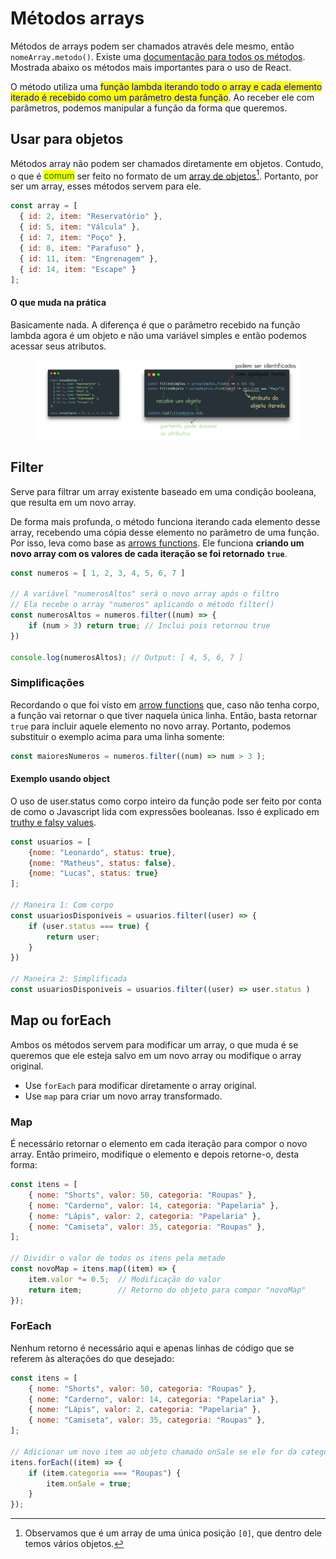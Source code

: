 # Métodos arrays

Métodos de arrays podem ser chamados através dele mesmo, então `nomeArray.metodo()`. Existe uma [documentação para todos os métodos](https://developer.mozilla.org/en-US/docs/Web/JavaScript/Reference/Global_Objects/Array/at). Mostrada abaixo os métodos mais importantes para o uso de React.

O método utiliza uma <mark style="color:blue;">função lambda iterando todo o array e cada elemento iterado é recebido como um parâmetro desta função</mark>. Ao receber ele com parâmetros, podemos manipular a função da forma que queremos.

## Usar para objetos

Métodos array não podem ser chamados diretamente em objetos. Contudo, o que é <mark style="color:green;">comum</mark> ser feito no formato de um [array de objetos](#user-content-fn-1)[^1]. Portanto, por ser um array, esses métodos servem para ele.

```javascript
const array = [
  { id: 2, item: "Reservatório" },
  { id: 5, item: "Válcula" },
  { id: 7, item: "Poço" },
  { id: 8, item: "Parafuso" },
  { id: 11, item: "Engrenagem" },
  { id: 14, item: "Escape" }
];
```

#### O que muda na prática

Basicamente nada. A diferença é que o parâmetro recebido na função lambda agora é um objeto e não uma variável simples e então podemos acessar seus atributos.

<figure><img src="../../../.gitbook/assets/metodos array para objetos.png" alt=""><figcaption></figcaption></figure>

## Filter

Serve para filtrar um array existente baseado em uma condição booleana, que resulta em um novo array.

De forma mais profunda, o método funciona iterando cada elemento desse array, recebendo uma cópia desse elemento no parâmetro de uma função. Por isso, leva como base as [arrows functions](arrow-function.md). Ele funciona **criando um novo array com os valores de cada iteração se foi retornado `true`**.

```javascript
const numeros = [ 1, 2, 3, 4, 5, 6, 7 ]

// A variável "numerosAltos" será o novo array após o filtro
// Ela recebe o array "numeros" aplicando o método filter()
const numerosAltos = numeros.filter((num) => {
    if (num > 3) return true; // Inclui pois retornou true
})

console.log(numerosAltos); // Output: [ 4, 5, 6, 7 ]
```

### Simplificações

Recordando o que foi visto em [arrow functions](arrow-function.md) que, caso não tenha corpo, a função vai retornar o que tiver naquela única linha. Então, basta retornar `true` para incluir aquele elemento no novo array. Portanto, podemos substituir o exemplo acima para uma linha somente:

```javascript
const maioresNumeros = numeros.filter((num) => num > 3 );
```

#### Exemplo usando object

O uso de user.status como corpo inteiro da função pode ser feito por conta de como o Javascript lida com expressões booleanas. Isso é explicado em [truthy e falsy values](truthy-e-falsy-values.md).

```javascript
const usuarios = [
    {nome: "Leonardo", status: true},
    {nome: "Matheus", status: false},
    {nome: "Lucas", status: true}
];

// Maneira 1: Com corpo
const usuariosDisponiveis = usuarios.filter((user) => {
    if (user.status === true) {
        return user;
    }
})

// Maneira 2: Simplificada
const usuariosDisponiveis = usuarios.filter((user) => user.status )
```

## Map ou forEach

Ambos os métodos servem para modificar um array, o que muda é se queremos que ele esteja salvo em um novo array ou modifique o array original.

* Use `forEach` para modificar diretamente o array original.
* Use `map` para criar um novo array transformado.

### Map

É necessário retornar o elemento em cada iteração para compor o novo array. Então primeiro, modifique o elemento e depois retorne-o, desta forma:

```javascript
const itens = [
    { nome: "Shorts", valor: 50, categoria: "Roupas" },
    { nome: "Carderno", valor: 14, categoria: "Papelaria" },
    { nome: "Lápis", valor: 2, categoria: "Papelaria" },
    { nome: "Camiseta", valor: 35, categoria: "Roupas" },
];

// Dividir o valor de todos os itens pela metade
const novoMap = itens.map((item) => {
    item.valor *= 0.5;  // Modificação do valor
    return item;        // Retorno do objeto para compor "novoMap"
});
```

### ForEach

Nenhum retorno é necessário aqui e apenas linhas de código que se referem às alterações do que desejado:

```javascript
const itens = [
    { nome: "Shorts", valor: 50, categoria: "Roupas" },
    { nome: "Carderno", valor: 14, categoria: "Papelaria" },
    { nome: "Lápis", valor: 2, categoria: "Papelaria" },
    { nome: "Camiseta", valor: 35, categoria: "Roupas" },
];

// Adicionar um novo item ao objeto chamado onSale se ele for da categoria "Roupas"
itens.forEach((item) => {
    if (item.categoria === "Roupas") {
        item.onSale = true;
    }
});
```

[^1]: Observamos que é um array de uma única posição `[0]`, que dentro dele temos vários objetos.
